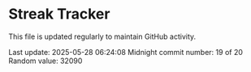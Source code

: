# Streak Tracker

This file is updated regularly to maintain GitHub activity.

Last update: 2025-05-28 06:24:08
Midnight commit number: 19 of 20
Random value: 32090
